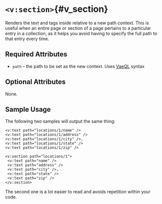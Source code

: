 # `<v:section>`{#v_section}

Renders the text and tags inside relative to a new path context. This is
useful when an entire page or section of a page pertains to a particular
entry in a collection, as it helps you avoid having to specify the full
path to that entry every time.

## Required Attributes

-   `path` - the path to be set as the new context. Uses [VaeQL](#vaeql)
    syntax

## Optional Attributes

None.

## Sample Usage

The following two samples will output the same thing:

    <v:text path="locations/1/name" />
    <v:text path="locations/1/address" />
    <v:text path="locations/1/city" />,
    <v:text path="locations/1/state" />
    <v:text path="locations/1/zip" />

    <v:section path="locations/1">
     <v:text path="name" />
     <v:text path="address" />
     <v:text path="city" />,
     <v:text path="state" />
     <v:text path="zip" />
    </v:section>

The second one is a lot easier to read and avoids repetition within your
code.
